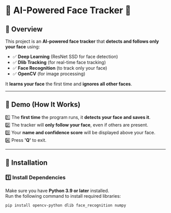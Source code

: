 # 🎯 AI-Powered Face Tracker 🚀

## 📌 Overview
This project is an **AI-powered face tracker** that **detects and follows only your face** using:
- ✅ **Deep Learning** (ResNet SSD for face detection)
- ✅ **Dlib Tracking** (for real-time face tracking)
- ✅ **Face Recognition** (to track only your face)
- ✅ **OpenCV** (for image processing)

It **learns your face** the first time and **ignores all other faces**.

---

## 📌 Demo (How It Works)
1️⃣ The **first time** the program runs, it **detects your face and saves it**.  
2️⃣ The tracker will **only follow your face**, even if others are present.  
3️⃣ Your **name and confidence score** will be displayed above your face.  
4️⃣ Press **'Q'** to exit.

---

## 📌 Installation
### **1️⃣ Install Dependencies**
Make sure you have **Python 3.9 or later** installed.  
Run the following command to install required libraries:
```bash
pip install opencv-python dlib face_recognition numpy
